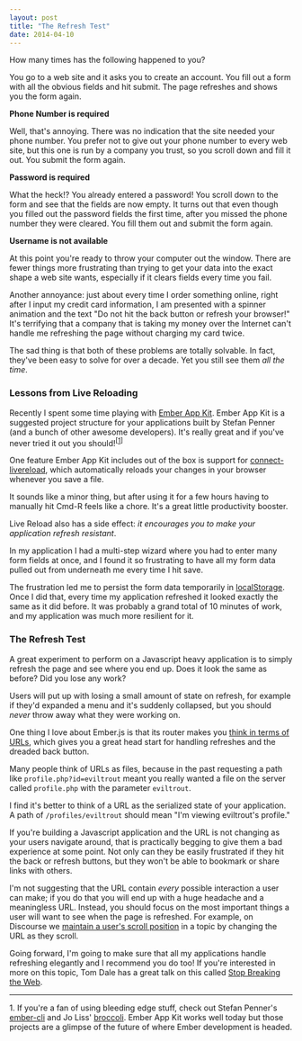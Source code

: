 ```yaml
---
layout: post
title: "The Refresh Test"
date: 2014-04-10
---
```


How many times has the following happened to you?

You go to a web site and it asks you to create an account. You fill out a
form with all the obvious fields and hit submit. The page refreshes and
shows you the form again.

**Phone Number is required**

Well, that's annoying. There was no indication that the site needed
your phone number. You prefer not to give out your phone number to every
web site, but this one is run by a company you trust, so you scroll down and
fill it out. You submit the form again.

**Password is required**

What the heck!? You already entered a password! You scroll down to the form
and see that the fields are now empty. It turns out that even though
you filled out the password fields the first time, after you missed the
phone number they were cleared. You fill them out and submit the form again.

**Username is not available**

At this point you're ready to throw your computer out the window. There are
fewer things more frustrating than trying to get your data into the exact
shape a web site wants, especially if it clears fields every time
you fail.

Another annoyance: just about every time I order something online, right
after I input my credit card information, I am presented with a spinner
animation and the text "Do not hit the back button or refresh your browser!"
It's terrifying that a company that is taking my money over the Internet
can't handle me refreshing the page without charging my card twice.

The sad thing is that both of these problems are totally solvable. In fact,
they've been easy to solve for over a decade. Yet you still see them *all
the time*.

### Lessons from Live Reloading

Recently I spent some time playing with [Ember App Kit](https://github.com/stefanpenner/ember-app-kit).
Ember App Kit is a suggested project structure for your applications
built by Stefan Penner (and a bunch of other awesome developers). It's
really great and if you've never tried it out you should!<sup>[<a href='#refresh-footnote-1'>1</a>]</sup>

One feature Ember App Kit includes out of the box is support for
[connect-livereload](https://github.com/intesso/connect-livereload),
which automatically reloads your changes in your browser whenever
you save a file.

It sounds like a minor thing, but after using it for a few hours having
to manually hit Cmd-R feels like a chore. It's a great little productivity
booster.

Live Reload also has a side effect: *it encourages you to make your
application refresh resistant*.

In my application I had a multi-step wizard where you had to
enter many form fields at once, and I found it so frustrating to have
all my form data pulled out from underneath me every time I hit save.

The frustration led me to persist the form data temporarily in [localStorage](http://en.wikipedia.org/wiki/Web_storage#Local_and_session_storage).
Once I did that, every time my application refreshed it looked exactly
the same as it did before. It was probably a grand total of 10 minutes
of work, and my application was much more resilient for it.

### The Refresh Test

A great experiment to perform on a Javascript heavy application is to
simply refresh the page and see where you end up. Does it look the
same as before? Did you lose any work?

Users will put up with losing a small amount of state on refresh, for
example if they'd expanded a menu and it's suddenly collapsed, but you should
*never* throw away what they were working on.

One thing I love about Ember.js is that its router makes you
[think in terms of URLs](http://emberjs.com/guides/routing/), which gives you a great
head start for handling refreshes and the dreaded back button.

Many people think of URLs as files, because in the past requesting a path like
`profile.php?id=eviltrout` meant you really wanted a file on the server
called `profile.php` with the parameter `eviltrout`.

I find it's better to think of a URL as the serialized state of your
application. A path of `/profiles/eviltrout` should mean "I'm viewing
eviltrout's profile."

If you're building a Javascript application and the URL is not changing
as your users navigate around, that is practically begging to give them a bad
experience at some point. Not only can they be easily frustrated if they hit the back or refresh
buttons, but they won't be able to bookmark or share links with others.

I'm not suggesting that the URL contain *every* possible interaction a
user can make; if you do that you will end up with a huge headache and
a meaningless URL. Instead, you should focus on the most important things a
user will want to see when the page is refreshed. For example, on Discourse
we [maintain a user's scroll position](https://eviltrout.com/2013/02/16/infinite-scrolling-that-works.html)
in a topic by changing the URL as they scroll.

Going forward, I'm going to make sure that all my applications handle refreshing
elegantly and I recommend you do too! If you're interested in more on this topic,
Tom Dale has a great talk on this called [Stop Breaking the Web](http://2013.jsconf.eu/speakers/tom-dale-stop-breaking-the-web.html).

---

<span id='refresh-footnote-1'>1.</span> If you're a fan of using bleeding edge stuff, check out Stefan Penner's
[ember-cli](https://github.com/stefanpenner/ember-cli) and Jo Liss'
[broccoli](http://www.solitr.com/blog/2014/02/broccoli-first-release/).
Ember App Kit works well today but those projects are a glimpse of the
future of where Ember development is headed.


